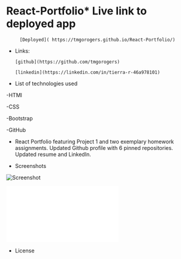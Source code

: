 # React-Portfolio* Live link to deployed app
         [Deployed]( https://tmgorogers.github.io/React-Portfolio/)
   * Links:
                 
         [github](https://github.com/tmgorogers)

         [linkedin](https://linkedin.com/in/tierra-r-46a978101)

   * List of technologies used

   -HTMl

   -CSS

   -Bootstrap

   -GitHub

   * React Portfolio featuring Project 1 and two exemplary homework assignments. Updated Github profile with 6 pinned repositories. Updated resume and LinkedIn.
  
   * Screenshots

   ![Screenshot](assets/UpdatedPortfolio3.png)

   ![Screenshot](file:///C:/Users/user/CodingBootcamp/Updated-Portfolio/assets/Full%20Stack%20Web%20Dev%20Resume.pdf)

   

   
   * License
